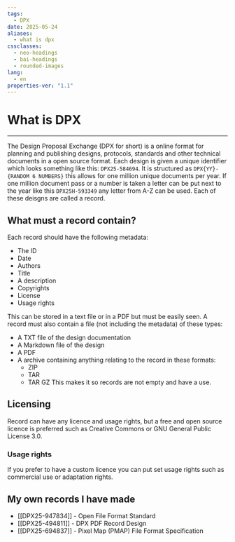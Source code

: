 ```yaml
---
tags:
  - DPX
date: 2025-05-24
aliases:
  - what is dpx
cssclasses:
  - neo-headings
  - bai-headings
  - rounded-images
lang:
  - en
properties-ver: "1.1"
---
```

# What is DPX

***
The Design Proposal Exchange (DPX for short) is a online format for planning and publishing designs, protocols, standards and other technical documents in a open source format. Each design is given a unique identifier which looks something like this: `DPX25-584694`. It is structured as `DPX{YY}-{RANDOM 6 NUMBERS}` this allows for one million unique documents per year. If one million document pass or a number is taken a letter can be put next to the year like this `DPX25H-593349` any letter from A-Z can be used. Each of these deisgns are called a record.
## What must a record contain?
Each record should have the following metadata:
- The ID
- Date
- Authors
- Title
- A description
- Copyrights
- License
- Usage rights

This can be stored in a text file or in a PDF but must be easily seen. A record must also contain a file (not including the metadata) of these types:
- A TXT file of the design documentation
- A Markdown file of the design
- A PDF
- A archive containing anything relating to the record in these formats:
    - ZIP
    - TAR
    - TAR GZ
This makes it so records are not empty and have a use.
## Licensing
Record can have any licence and usage rights, but a free and open source licence is preferred such as Creative Commons or GNU General Public License 3.0.
### Usage rights
If you prefer to have a custom licence you can put set usage rights such as commercial use or adaptation rights.

## My own records I have made
- [[DPX25-947834]] - Open File Format Standard
- [[DPX25-494811]] - DPX PDF Record Design
- [[DPX25-694837]] - Pixel Map (PMAP) File Format Specification
